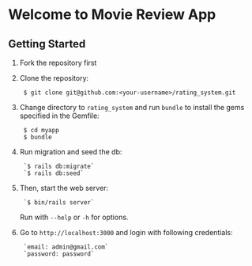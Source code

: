 # Welcome to Movie Review App

## Getting Started

1. Fork the repository first

2. Clone the repository:

        $ git clone git@github.com:<your-username>/rating_system.git

3. Change directory to `rating_system` and run `bundle` to install the gems specified in the Gemfile:

        $ cd myapp
        $ bundle
        
4. Run migration and seed the db:

        `$ rails db:migrate`
        `$ rails db:seed`
        
5. Then, start the web server:

        `$ bin/rails server`

   Run with `--help` or `-h` for options.

6. Go to `http://localhost:3000` and login with following credentials:
         
        `email: admin@gmail.com`
        `password: password`
